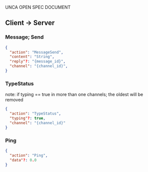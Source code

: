 UNCA OPEN SPEC DOCUMENT


## Client -> Server

### Message; Send
```json
{
  "action": "MessageSend",
  "content": "String",
  "reply"?: "{message_id}",
  "channel": "{channel_id}",
}
```
### TypeStatus
note: if typing == true in more than one channels; the oldest will be removed
```json
{
  "action": "TypeStatus",
  "typing"?: true,
  "channel": "{channel_id}"
}
```
### Ping
```json
{
  "action": "Ping",
  "data"?: 0.0
}
```
